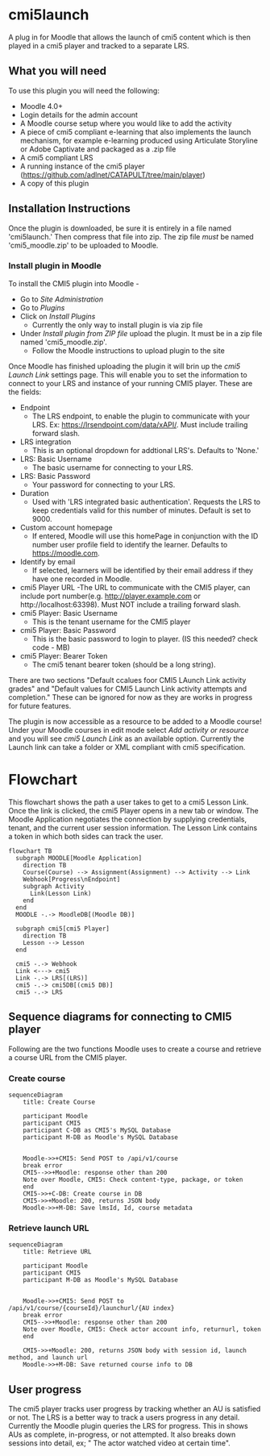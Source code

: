 cmi5launch
============

A plug in for Moodle that allows the launch of cmi5 content which is then played in a cmi5 player and tracked to a separate LRS. 

## What you will need

To use this plugin you will need the following:

* Moodle 4.0+
* Login details for the admin account 
* A Moodle course setup where you would like to add the activity
* A piece of cmi5 compliant e-learning that also implements the launch mechanism, for example e-learning produced using Articulate Storyline or Adobe Captivate and packaged as a .zip file
* A cmi5 compliant LRS
* A running instance of the cmi5 player (https://github.com/adlnet/CATAPULT/tree/main/player)
* A copy of this plugin

## Installation Instructions

Once the plugin is downloaded, be sure it is entirely in a file named 'cmi5launch.' Then compress that file into zip. The zip file _must_ be named 'cmi5_moodle.zip' to be uploaded to Moodle.

### Install plugin in Moodle

To install the CMI5 plugin into Moodle - 
- Go to _Site Administration_
- Go to _Plugins_
- Click on _Install Plugins_
  - Currently the only way to install plugin is via zip file
- Under _Install plugin from ZIP file_ upload the plugin. It must be in a zip file named 'cmi5_moodle.zip'.
  - Follow the Moodle instructions to upload plugin to the site

Once Moodle has finished uploading the plugin it will brin up the _cmi5 Launch Link_ settings page. This will enable you to set the information to connect to your LRS and instance of your running CMI5 player. These are the fields:
- Endpoint
  - The LRS endpoint, to enable the plugin to communicate with your LRS. Ex: https://lrsendpoint.com/data/xAPI/. Must include trailing forward slash.
- LRS integration 
  - This is an optional dropdown for addtional LRS's. Defaults to 'None.'
- LRS: Basic Username
  - The basic username for connecting to your LRS.
- LRS: Basic Password
  - Your password for connecting to your LRS. 
- Duration
   - Used with 'LRS integrated basic authentication'. Requests the LRS to keep credentials valid for this number of minutes. Default is set to 9000.
- Custom account homepage
  - If entered, Moodle will use this homePage in conjunction with the ID number user profile field to identify the learner. Defaults to https://moodle.com.
- Identify by email
  - If selected, learners will be identified by their email address if they have one recorded in Moodle.
- cmi5 Player URL 
  -The URL to communicate with the CMI5 player, can include port number(e.g. http://player.example.com or http://localhost:63398). Must NOT include a trailing forward slash.
- cmi5 Player: Basic Username
  - This is the tenant username for the CMI5 player
- cmi5 Player: Basic Password
  - This is the basic password to login to player. (IS this needed? check code - MB)
- cmi5 Player: Bearer Token
  - The cmi5 tenant bearer token (should be a long string). 

There are two sections "Default ccalues foor CMI5 LAunch Link activity grades" and "Default values for CMI5 Launch Link activity attempts and completion." These can be ignored for now as they are works in progress for future features. 

The plugin is now accessible as a resource to be added to a Moodle course! Under your Moodle courses in edit mode select _Add activity or resource_ and you will see _cmi5 Launch Link_ as an available option. Currently the Launch link can take a folder or XML compliant with cmi5 specification.


# Flowchart

This flowchart shows the path a user takes to get to a cmi5 Lesson Link. Once the link is clicked, the cmi5 Player opens in a new tab or window. The Moodle Application negotiates the connection by supplying credentials, tenant, and the current user session information. The Lesson Link contains a token in which both sides can track the user.

```mermaid
flowchart TB
  subgraph MOODLE[Moodle Application]
    direction TB
    Course(Course) --> Assignment(Assignment) --> Activity --> Link
    Webhook[Progress\nEndpoint]
    subgraph Activity
      Link(Lesson Link)
    end
  end
  MOODLE -.-> MoodleDB[(Moodle DB)]

  subgraph cmi5[cmi5 Player]
    direction TB
    Lesson --> Lesson
  end

  cmi5 -.-> Webhook
  Link <---> cmi5
  Link -.-> LRS[(LRS)]
  cmi5 -.-> cmi5DB[(cmi5 DB)]
  cmi5 -.-> LRS
```
## Sequence diagrams for connecting to CMI5 player

Following are the two functions Moodle uses to create a course and retrieve a course URL from the CMI5 player.

### Create course

```mermaid
sequenceDiagram
    title: Create Course
    
    participant Moodle
    participant CMI5
    participant C-DB as CMI5's MySQL Database
    participant M-DB as Moodle's MySQL Database
   
    
    Moodle->>+CMI5: Send POST to /api/v1/course
    break error
    CMI5-->>+Moodle: response other than 200
    Note over Moodle, CMI5: Check content-type, package, or token
    end
    CMI5->>+C-DB: Create course in DB
    CMI5->>+Moodle: 200, returns JSON body
    Moodle->>+M-DB: Save lmsId, Id, course metadata

```
### Retrieve launch URL

```mermaid
sequenceDiagram
    title: Retrieve URL
    
    participant Moodle
    participant CMI5
    participant M-DB as Moodle's MySQL Database
   
    
    Moodle->>+CMI5: Send POST to /api/v1/course/{courseId}/launchurl/{AU index}
    break error
    CMI5-->>+Moodle: response other than 200
    Note over Moodle, CMI5: Check actor account info, returnurl, token
    end
    
    CMI5->>+Moodle: 200, returns JSON body with session id, launch method, and launch url
    Moodle->>+M-DB: Save returned course info to DB

```

## User progress

The cmi5 player tracks user progress by tracking whether an AU is satisfied or not. The LRS is a better way to track a users progress in any detail. Currently the Moodle plugin queries the LRS for progress. This in shows AUs as complete, in-progress, or not attempted. It also breaks down sessions into detail, ex; " The actor watched video at  certain time".

